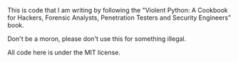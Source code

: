 This is code that I am writing by following the "Violent Python: A Cookbook for Hackers, Forensic Analysts, Penetration Testers and Security Engineers" book.

Don't be a moron, please don't use this for something illegal.

All code here is under the MIT license.
